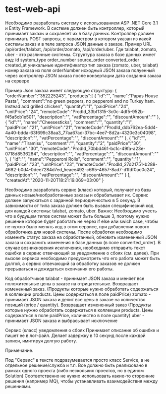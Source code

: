# test-web-api
Необходимо разработать систему с использованием ASP .NET Core 3.1 и Entity Framework.
В системе должен быть контроллер, который принимает заказы и сохраняет их в базу данных. Контроллер должен принимать POST запросы, с параметром в котором указан из какой системы заказ и в теле запроса JSON данные о заказе.
Пример URL /api/order/talabat, /api/order/zomato, /api/order/uber. Где talabat, zomato, uber - это различные системы.
Структура заказа в базе данных имеет вид:
id	system_type	order_number	source_order	converted_order	created_at
уникальные идентификатор 	тип заказа (zomato, uber, talabat)	номер заказа из поля orderNumber	исходный JSON заказа полуенный через контроллер	JSON заказа после конвертации	дата создания заказа на сервере


Пример Json заказа имеет следующую структуру:
{
   "orderNumber":"352225243",
   "products":[
      {
         "id":"",
         "name":"Papas House Pasta",
         "comment":"no green peppers, no pepperoni and no Turkey ham. Instead add grilled chicken",
         "quantity":"1",
         "paidPrice":"24",
         "unitPrice":"24",
         "remoteCode":"ProdId_33bf1315-3c0c-4df5-952b-f45a5cb1e501",
         "description":"",
         "vatPercentage":"",
         "discountAmount":""
      },
      {
         "id":"",
         "name":"Cheesesticks",
         "comment":"",
         "quantity":"1",
         "paidPrice":"21",
         "unitPrice":"21",
         "remoteCode":"ProdId_ddb762ea-5dd4-4a40-bdda-63f699c38aa3_77aa67ad-37bc-4ee7-8d2a-4320e3c04098",
         "description":"",
         "vatPercentage":"",
         "discountAmount":""
      },
      {
         "id":"",
         "name":"Tiramisu",
         "comment":"",
         "quantity":"2",
         "paidPrice":"30",
         "unitPrice":"30",
         "remoteCode":"ProdId_70bbd461-bc1c-49fa-a23e-0718d8536284",
         "description":"",
         "vatPercentage":"",
         "discountAmount":""
      },
      {
         "id":"",
         "name":"Pepperoni Rolls",
         "comment":"",
         "quantity":"1",
         "paidPrice":"23",
         "unitPrice":"23",
         "remoteCode":"ProdId_27d21751-b288-4682-b0d4-0dee7284d7ed_5eaee492-c695-4657-8ad7-d1fdf0ac0c24",
         "description":"",
         "vatPercentage":"",
         "discountAmount":""
      }
   ],
   "createdAt":"2020-11-20T18:21:19.069+03:00"
}


Необходимо разработать сервис (класс) который, получает из базы данных новые/необработанные заказы и обрабатывает их. Сервис должен запускаться с заданной периодичностью в 5 секунд.
В зависимости от типа заказа должен быть вызван специфический код для каждой системы: talabat, zomato, uber. Важно: Необходимо учесть что в будущем типов систем может быть больше 3, поэтому нужно решение которое будет работать не через if else или swich case, чтобы не нужно было менять код в этом сервисе, при добавлении нового обработчика для новой системы.
После обработки необходимо изменить статус заказа на обработанный, обновить измененный JSON заказа и сохранить изменения в базе данных (в поле converted_order).
В случае возникновения исключения, необходимо отправить текст ошибки в сервис отвечающий за уведомление о сбоях (см. далее). При вызове сервиса необходимо предусмотреть что его работа может быть долгой, а сервис отвечающий за обработку заказов не должен прерываться и дожидаться окончания его работы.

Код обработчиков
talabat - принимает JSON заказа и меняет все положительные цены в заказе на отрицательные. Возвращает измененный заказ. (Продукты которые нужно обработать содержаться в коллекции products. Цены содержаться в поле paidPrice)
zomato - принимает JSON заказа и делит все цены в заказе на количество позиций (price / quantity). Возвращает измененный заказ (Продукты которые нужно обработать содержаться в коллекции products. Цены содержаться в поле paidPrice, количество в поле quantity)
uber - принимает JSON заказа и выбрасывает исключение

Сервис (класс) уведомления о сбоях
Принимает описание об ошибке и пишет ее в лог-файл.
Делает задержку в 10 секунд после каждой записи, имитируя долгую работу.

Примечание.

Под "Сервис" в тексте подразумевается просто класс Service, а не отдельное решение/служба и т.п.
Все должно быть реализовано в рамках одного проекта (либо нескольких проектов, но в едином Solution)
Соответственно не нужно использовать какие-то сторонние решения (например MQ), чтобы устанавливать взаимодействия между решениями.
